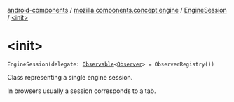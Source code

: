 [android-components](../../index.md) / [mozilla.components.concept.engine](../index.md) / [EngineSession](index.md) / [&lt;init&gt;](./-init-.md)

# &lt;init&gt;

`EngineSession(delegate: `[`Observable`](../../mozilla.components.support.base.observer/-observable/index.md)`<`[`Observer`](-observer/index.md)`> = ObserverRegistry())`

Class representing a single engine session.

In browsers usually a session corresponds to a tab.


